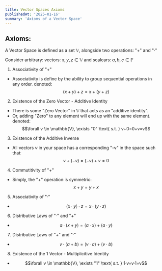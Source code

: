 ```yaml
---
title: Vector Spaces Axioms
publishedAt: '2025-01-16'
summary: 'Axioms of a Vector Space'
---
```


## Axioms:
A Vector Space is defined as a set $\mathbb{V}$, alongside two operations: "+" and "·"

Consider arbitrary: vectors: $x,y,z \in \mathbb{V}$ and scalears: $a,b,c \in \mathbb{F}$

1) Associativity of "+"
- Associativity is define by the ability to group sequential operations in any order. denoted: $$(x+y)+z=x+(y+z)$$

2) Existence of the Zero Vector - Additive Identity
- There is some "Zero Vector" in $\mathbb{V}$ that acts as an "additive identity".
- Or, adding "Zero" to any element will end up with the same element. denoted: $$\forall v \in \mathbb{V}, \exists "0" \text{ s.t. } v+0=0+v=v$$

3) Existence of the Additive Inverse
- All vectors $v$ in your space has a corresponding "-v" in the space such that: $$v+(-v)=(-v)+v=0$$

4) Commutitivity of "+"
- Simply, the "+" operation is symmetric: $$x+y=y+x$$

5) Associativity of "·"
- $$(x·y)·z=x·(y·z)$$

6) Distributive Laws of "·" and "+"
- $$a·(x+y)=(a·x)+(a·y)$$

7) Distributive Laws of "+" and "·"
- $$v·(a+b)=(v·a)+(v·b)$$

8) Existence of the 1 Vector - Multiplicitive Identity
- $$\forall v \in \mathbb{V}, \exists "1" \text{ s.t. } 1·v=v·1=v$$